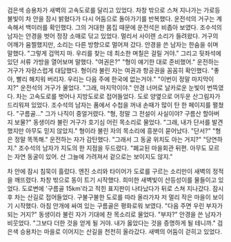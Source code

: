 검은색 승용차가 새벽의 고속도로를 달리고 있었다. 차창 밖으로 스쳐 지나가는 가로등 불빛이 차 안을 잠시 밝혔다가 다시 어둠으로 돌아가기를 반복했다. 운전석의 거구는 계속해서 백미러를 확인했다. 그의 거대한 몸집 때문에 운전석은 비좁아 보였다.
조수석의 남자는 안경을 벗어 정장 소매로 닦고 있었다. 멀리서 사이렌 소리가 들려왔다. 거구의 어깨가 움찔했지만, 소리는 다른 방향으로 멀어져 갔다.
안경을 쓴 남자는 한숨을 쉬며 말했다. "그렇게 겁먹지 마. 우리를 찾는 데 최소한 며칠은 걸릴 거야." 그리고 뒷좌석에 있던 서류 가방을 열어보며 말했다. "여권은?"
"형이 얘기한 대로 준비했어." 운전하는 거구가 자랑스럽게 대답했다.
형이라 불린 자는 여권과 항공권을 꼼꼼히 확인했다. "좋아, 빨리 해치워 버리자. 우리는 다음 주에 한국에 없는거야."
"이번이 정말 마지막이지?" 운전석의 거구가 물었다.
"그래, 마지막이야." 안경 너머로 날카로운 눈빛이 번뜩였다.
차는 고속도로를 벗어나 지방도로로 접어들었다. 도로 양옆으로 어두운 산그림자가 드리워져 있었다.
조수석의 남자는 품에서 수첩을 꺼내 손때가 많이 탄 한 페이지를 펼쳤다. "구름골..." 그가 나직이 중얼거렸다.
"형, 정말 그 전설이 사실이야? 구름산 할아버지 보물?" 동생이라 불린 거구가 호기심 어린 목소리로 물었다.
"그래, 내가 단서를 발견했지만 아무도 믿지 않았지." 형이라 불린 자의 목소리에 흥분이 묻어났다.
"단서?"
"형은 정말 똑똑해." 운전하는 자가 감탄했다. "그래서 그 동굴 위치도 아는 거지?"
"당연하지." 조수석의 남자가 지도의 한 지점을 두드렸다. "폐교된 마을회관 뒤편. 아무도 모르는 자연 동굴이 있어. 산 그늘에 가려져서 겉으로는 보이지도 않지."

차 안에 잠시 침묵이 흘렀다. 엔진 소리와 타이어가 도로를 구르는 소리만이 새벽의 정적을 깨뜨렸다.
차창 밖으로 동이 트기 시작했다. 희미한 새벽빛이 산등성이를 물들이고 있었다. 도로변에 '구름골 15km'라고 적힌 표지판이 나타났다가 뒤로 스쳐 지나갔다.
잠시 후 차는 산길로 접어들었다. 구불구불한 도로를 따라 올라가자 저 멀리 작은 마을이 보이기 시작했다. 아침 안개에 싸여 있는 구름골은 평화로워 보였다.
"다음 주면 우린 부자가 되는 거지?" 동생이라 불린 자가 기대에 찬 목소리로 물었다.
"부자?" 안경을 쓴 남자가 비웃었다. "그보다 더한 것을 얻게 될 거야. 내가 옳았다는 것을 증명하게 될 테니까."
검은색 승용차는 마을로 이어지는 산길을 천천히 올라갔다. 새벽의 어둠이 걷히고 있었다.
